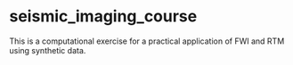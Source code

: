 # seismic_imaging_course
This is a computational exercise for a practical application of FWI and RTM using synthetic data.
